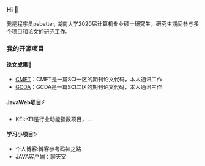 ### Hi 👋

<!--
**psbetter/psbetter** is a ✨ _special_ ✨ repository because its `README.md` (this file) appears on your GitHub profile.

Here are some ideas to get you started:

- 🔭 I’m currently working on ...
- 🌱 I’m currently learning ...
- 👯 I’m looking to collaborate on ...
- 🤔 I’m looking for help with ...
- 💬 Ask me about ...
- 📫 How to reach me: ...
- 😄 Pronouns: ...
- ⚡ Fun fact: ...
-->
我是程序员psbetter, 湖南大学2020届计算机专业硕士研究生，研究生期间参与多个项目和论文的研究工作。

### 我的开源项目

#### 论文成果🌱
- [CMFT](https://github.com/psbetter/CMFT)：CMFT是一篇SCI一区的期刊论文代码，本人通讯二作
- [GCDA](https://github.com/psbetter/GCDA)：GCDA是一篇SCI二区的期刊论文代码，本人通讯三作

#### JavaWeb项目⚡
- KEI:KEI是行业动能指数项目，...

#### 学习小项目✨
- 个人博客:博客参考码神之路
- JAVA客户端：聊天室
